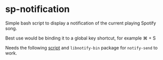 # sp-notification
Simple bash script to display a notification of the current playing Spotify song.

Best use would be binding it to a global key shortcut, for example &#8984; + S



Needs the following [script](https://gist.github.com/wandernauta/6800547) and `libnotify-bin` package for `notify-send` to work.
